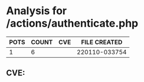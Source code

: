 # Analysis for /actions/authenticate.php
| POTS | COUNT | CVE | FILE CREATED |
|---|---|---|---|
| 1 | 6 | | 220110-033754 |

## CVE: 